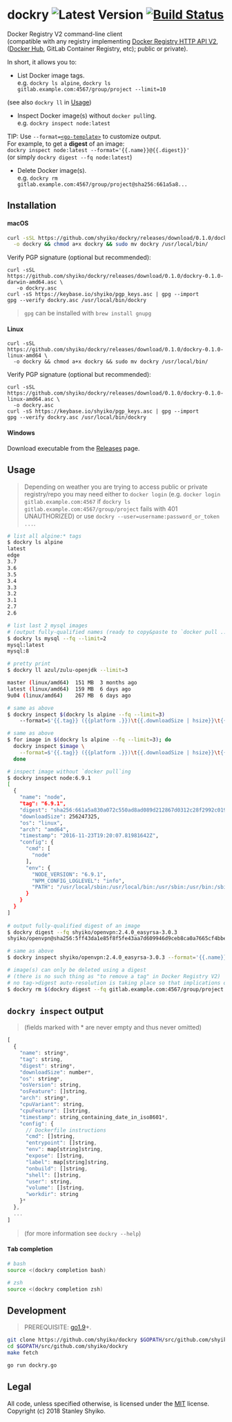 # dockry ![Latest Version](https://img.shields.io/badge/latest-0.1.0-blue.svg) [![Build Status](https://travis-ci.org/shyiko/dockry.svg?branch=master)](https://travis-ci.org/shyiko/dockry)

Docker Registry V2 command-line client  
(compatible with any registry implementing [Docker Registry HTTP API V2](https://docs.docker.com/registry/spec/api/), ([Docker Hub](https://hub.docker.com/), GitLab Container Registry, etc); public or private).

In short, it allows you to:
- List Docker image tags.  
e.g. `dockry ls alpine`, `dockry ls gitlab.example.com:4567/group/project --limit=10`

(see also `dockry ll` in [Usage](#usage))

- Inspect Docker image(s) without `docker pull`ing.  
e.g. `dockry inspect node:latest`  

TIP: Use `--format=`[`<go-template>`](https://golang.org/pkg/text/template/) to customize output.     
For example, to get a **digest** of an image:  
`dockry inspect node:latest --format='{{.name}}@{{.digest}}'`  
(or simply `dockry digest --fq node:latest`) 

- Delete Docker image(s).  
e.g. `dockry rm gitlab.example.com:4567/group/project@sha256:661a5a8...`

## Installation

#### macOS

```sh
curl -sSL https://github.com/shyiko/dockry/releases/download/0.1.0/dockry-0.1.0-darwin-amd64 \
  -o dockry && chmod a+x dockry && sudo mv dockry /usr/local/bin/  
``` 

Verify PGP signature (optional but recommended):

```    
curl -sSL https://github.com/shyiko/dockry/releases/download/0.1.0/dockry-0.1.0-darwin-amd64.asc \
   -o dockry.asc
curl -sS https://keybase.io/shyiko/pgp_keys.asc | gpg --import
gpg --verify dockry.asc /usr/local/bin/dockry
```  

> `gpg` can be installed with `brew install gnupg`

#### Linux

```
curl -sSL https://github.com/shyiko/dockry/releases/download/0.1.0/dockry-0.1.0-linux-amd64 \
  -o dockry && chmod a+x dockry && sudo mv dockry /usr/local/bin/  
```

Verify PGP signature (optional but recommended):

```    
curl -sSL https://github.com/shyiko/dockry/releases/download/0.1.0/dockry-0.1.0-linux-amd64.asc \
  -o dockry.asc
curl -sS https://keybase.io/shyiko/pgp_keys.asc | gpg --import
gpg --verify dockry.asc /usr/local/bin/dockry
```  

#### Windows

Download executable from the [Releases](https://github.com/shyiko/dockry/releases) page.

## Usage

> Depending on weather you are trying to access public or private registry/repo you may need either to
`docker login` (e.g. `docker login gitlab.example.com:4567` if `dockry ls gitlab.example.com:4567/group/project` fails with 401 UNAUTHORIZED) or use `dockry --user=username:password_or_token ...`.

```sh
# list all alpine:* tags
$ dockry ls alpine
latest
edge
3.7
3.6
3.5
3.4
3.3
3.2
3.1
2.7
2.6

# list last 2 mysql images 
# (output fully-qualified names (ready to copy&paste to `docker pull ...`)) 
$ dockry ls mysql --fq --limit=2
mysql:latest
mysql:8

# pretty print 
$ dockry ll azul/zulu-openjdk --limit=3 

master (linux/amd64)  151 MB  3 months ago
latest (linux/amd64)  159 MB  6 days ago
9u04 (linux/amd64)    267 MB  6 days ago

# same as above
$ dockry inspect $(dockry ls alpine --fq --limit=3)
    --format=$'{{.tag}} ({{platform .}})\t{{.downloadSize | hsize}}\t{{.timestamp | hsince}}'

# same as above
$ for image in $(dockry ls alpine --fq --limit=3); do
  dockry inspect $image \
    --format=$'{{.tag}} ({{platform .}})\t{{.downloadSize | hsize}}\t{{.timestamp | hsince}}' 
  done

# inspect image without `docker pull`ing
$ dockry inspect node:6.9.1
[
  {
    "name": "node",
    "tag": "6.9.1",
    "digest": "sha256:661a5a830a072c550ad8ad089d212867d0312c28f2992c01989f6c2789925f10",
    "downloadSize": 256247325,
    "os": "linux",
    "arch": "amd64",
    "timestamp": "2016-11-23T19:20:07.81981642Z",
    "config": {
      "cmd": [
        "node"
      ],
      "env": {
        "NODE_VERSION": "6.9.1",
        "NPM_CONFIG_LOGLEVEL": "info",
        "PATH": "/usr/local/sbin:/usr/local/bin:/usr/sbin:/usr/bin:/sbin:/bin"
      }
    }
  }
]
    
# output fully-qualified digest of an image
$ dockry digest --fq shyiko/openvpn:2.4.0_easyrsa-3.0.3
shyiko/openvpn@sha256:5ff43da1e85f8f5fe43aa7d609946d9ceb8ca0a7665cf4bbedc82d840428a8ff

# same as above
$ dockry inspect shyiko/openvpn:2.4.0_easyrsa-3.0.3 --format='{{.name}}@{{.digest}}'

# image(s) can only be deleted using a digest 
# (there is no such thing as "to remove a tag" in Docker Registry V2)
# no tag->digest auto-resolution is taking place so that implications of rm operation would be clear
$ dockry rm $(dockry digest --fq gitlab.example.com:4567/group/project:experimental)
```

## `dockry inspect` output

> (fields marked with \* are never empty and thus never omitted)  

```js
[
  {
    "name": string*,
    "tag": string,
    "digest": string*,
    "downloadSize": number*,
    "os": string*,
    "osVersion": string,
    "osFeature": []string,
    "arch": string*,
    "cpuVariant": string,
    "cpuFeature": []string,
    "timestamp": string_containing_date_in_iso8601*,
    "config": { 
      // Dockerfile instructions
      "cmd": []string,
      "entrypoint": []string,
      "env": map[string]string,
      "expose": []string,
      "label": map[string]string,
      "onbuild": []string,
      "shell": []string,
      "user": string,
      "volume": []string,
      "workdir": string
    }*
  },
  ...
]
```

> (for more information see `dockry --help`)

#### <kbd>Tab</kbd> completion

```sh
# bash
source <(dockry completion bash)

# zsh
source <(dockry completion zsh)
```

## Development

> PREREQUISITE: [go1.9](https://golang.org/dl/)+.

```sh
git clone https://github.com/shyiko/dockry $GOPATH/src/github.com/shyiko/dockry 
cd $GOPATH/src/github.com/shyiko/dockry
make fetch

go run dockry.go
```

## Legal

All code, unless specified otherwise, is licensed under the [MIT](https://opensource.org/licenses/MIT) license.  
Copyright (c) 2018 Stanley Shyiko.

